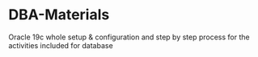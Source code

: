 # DBA-Materials
Oracle 19c whole setup &amp; configuration and step by step process for the activities included for database
